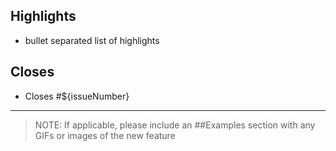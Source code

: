 ## Highlights
* bullet separated list of highlights

## Closes
* Closes #${issueNumber}

---
> NOTE: If applicable, please include an ##Examples section with any GIFs or images of the new feature
